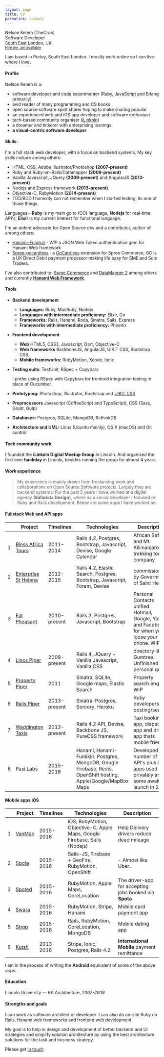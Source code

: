 ```yaml
---
layout: page
title: CV
permalink: /about/
---
```

<div class="cv-header clearfix">
<!-- <img src="https://trello-avatars.s3.amazonaws.com/7b1ea085d6709f32cdd3c22098cba7a3/170.png"> -->
<p>
  <span class="cv-names">Nelson Kelem (TheCrab)</span> <br>
  <span class="cv-title">Software Developer</span> <br>
  <span class="cv-location">South East London, UK</span> <br>
  <small class="cv-hireable"><a href="mailto:nelson@safarista.com">Hire me, am available</a></small>
</p>

I am based in Purley, South East London. I mostly work online so I can live where I love.
</div>

#### Profile
Nelson Kelem is a:

- software developer and code experimenter (Ruby, JavaScript and Erlang primarily)
- avid reader of many programming and CS books
- open source software spirit sharer hoping to make sharing popular
- an experienced web and iOS app developer and software enthusiast
- tech-based community organiser ([iLinkoln](http://ilinkoln.org))
- a dreamer and tinkerer with enterprising leanings
- **a visual-centric software developer**

#### Skills:
I'm a full stack web developer, with a focus on backend systems. My key skills include among others:

- HTML, CSS, Adobe Illustrator/Photoshop **(2007-present)**
- Ruby and Ruby-on-Rails/Datamapper **(2009-present)**
- Vanilla Javascript, JQuery **(2009-present)** and AngularJS **(2013-present)**
- Nodejs and Express framework **(2013-present)**
- Objective-C, RubyMotion **(2014-present)**
- TDD/BDD I honestly can not remember when I started testing, its one of those things.

Languages:- **Ruby** is my main go to (OO) language, **Nodejs** for real-time API's, **Elixir** is my current interest for functional language.

I'm an ardent advocate for Open Source dev and a contributor, author of among others:

- [Hanami-Fumikiri](https://github.com/theCrab/hanami-fumikiri) ‐ _WIP_ a JSON Web Token authentication gem for Hanami Web framework
- [Spree-gocardless](https://github.com/theCrab/spree_gocardless) ‐ a [GoCardless](https://gocardless.com) extension for Spree Commerce, GC is a UK Direct Debit payment processor making life easy for SME and Sole Traders.

I've also contributed to: [Spree Commerce](http://spreecommerce.com) and [DataMapper 2](http://datamapper.org) among others and currently **[Hanami Web Framework](http://hanamirb.org)**.

#### Tools
- **Backend development**
  + **Languages:** Ruby, MacRuby, Nodejs
  + **Languages with intermediate proficiency:** Elixir, Go
  + **Frameworks:** Rails, Hanami, Roda, Sinatra, Sails, Express
  + **Frameworks with intermediate proficiency:** Phoenix
- **Frontend development**
  + **Web** HTML5, CSS3, Javascript, Dart, Objective-C
  + **Web frameworks** BackboneJS, AngularJS, UIKIT CSS, Bootstrap CSS,
  + **Mobile frameworks:** RubyMotion, Xcode, Ionic
- **Testing suits:** TestUnit, RSpec + Capybara

   I prefer using RSpec with Capybara for frontend integration testing in place of Cucumber.
- **Prototyping:** Photoshop, Illustrator, Bootstrap and [UIKIT CSS](http://getuikit.com)
- **Preprocessors** Javascript (CoffeeScript and TypeScript), CSS (Sass, Grunt, Gulp)
- **Databases:** Postgres, SQLite, MongoDB, RethinkDB
- **Architecture and UML:** Linux (Ubuntu mainly), OS X (macOS) and Git control

#### Tech community work
I founded the **iLinkoln Digital Meetup Group** in Lincoln. And organised the first ever **hackday** in Lincoln, besides running the group for almost 4 years.

#### Work experience
> My experience is mainly drawn from freelancing work and collaborations on Open Source Software projects. Largely they are backend systems. For the past 5 years I have worked at a digital agency **(Safarista Design)**, where as a senior developer I focused on Ruby and Rails development. Below are some apps I have worked on.

#### Fullstack Web and API apps

|  | Project | Timelines | Technologies | Description |
|- |------- |----- |------------ |----------- |
| 1 | [Bless Africa Tours](http://bats.herokuapp.com/) | 2011-2014 | Rails 4.2, Postgres, Bootstrap, Javascript, Devise, Google Calendar | African Safaris and Mt. Kilimanjaro trekking tours company |
| 2 | [Enterprise St Helena](http://esthelena.herokuapp.com/) | 2012-2015 | Rails 4.2, Elastic Search, Postgres, Bootstrap, Javascript, Forem, Devise | commissioned by Government of Saint Helena |
| 3 | [Fat Pheasant](http://fatpheasant.herokuapp.com/) | 2010-present | Rails 3, Postgres, Javascript, Bootstrap | Personal Contacts unified Hotmail, Google, Yahoo and Facebook for when you loose your phone. WIP |
| 4 | [Lincs Piper](http://lincspiper.co.uk/) | 2009-present | Rails 4, JQuery + Vanilla Javascript, Vanilla CSS | directory like Gumtree. Unfinished personal quest. |
| 5 | [Property Piper](http://propertypiper.com) | 2011 | Sinatra, SQLite, Google maps, Elastic Search | Property search engine WIP |
| 6 | [Rails Piper](http://railspiper.com) | 2013-present | Sinatra, Postgres, Sorcery, Heroku | Ruby developers cv posting/search. |
| 7 | [Waddington Taxis](http://WaddingtonTaxis.co.uk) | 2013-present | Rails 4.2 API, Devise, Backbone JS, PureCSS framework | Taxi booking app, dispatch app and driver app thats mobile friendly |
| 8 | [Paxi Labs](http://paxiapp.com) | 2015-2016 | Hanami, Hanami-Fumikiri, Postgres, MongoDB, Google Firebase, Redis, OpenShift hosting, Apple/Google/MapBox Maps | Developed a number of API's plus iOS apps used privately and some awaiting launch in 2016 |

#### Mobile apps iOS

|  | Project | Timelines | Technologies | Description |
| - | ------- | ----- | ------------ | ----------- |
| 1 | [VanMan](http://paxiapp.uk/vanman) | 2015-2016 | iOS, RubyMotion, Objective-C, Apple Maps, Google Firebase, Sails (Nodejs) | Help Delivery drivers reduce dead mileage |
| 2 | [Spota](http://paxiapp.uk/spota) | 2015-2016 | Sails-JS, Firebase + GeoFire, RubyMotion, OpenShift | - Almost like Uber.
| 3 | [Spoted](http://paxiapp.uk/spoted) | 2015-2016 | RubyMotion, Apple Maps, CoreLocation | The driver-app for accepting jobs booked via **Spota**
| 4 | [Swara](http://paxiapp.uk/swara) | 2015-2016 | RubyMotion, Stripe, Hanami | Mobile card payment app
| 5 | [Strop](http://paxiapp.uk/stropa) | 2015-2016 | Rails, RubyMotion, CoreLocation, MongoDB | Mobile dating app
| 6 | [Kutsh](http://kutsh.co.ke/) | 2013-2016 | Stripe, Ionic, Postgres, Rails 4.2 | **International Mobile** payment remittance

I am in the process of writing the **Android** equivalent of some of the above apps.

#### Education
Lincoln University &mdash; BA Architecture, *2007-2009*

#### Strengths and goals
I can work as software architect or developer. I can also do on-site Ruby on Rails, Hanami web frameworks and frontend web development.

My goal is to help in design and development of better backend and UI strategies and simplify solution architecture by using the best architecture solutions for the task and business strategy.

Please get [in touch](mailto:nelson@ilinkoln.org)
